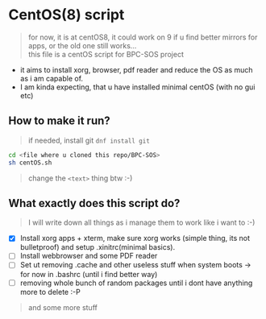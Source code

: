 # CentOS(8) script
> for now, it is at centOS8, it could work on 9 if u find better mirrors for apps, or the old one still works... <br>
> this file is a centOS script for BPC-SOS project
+ it aims to install xorg, browser, pdf reader and reduce the OS as much as i am capable of.
+ I am kinda expecting, that u have installed minimal centOS (with no gui etc)
## How to make it run?
> if needed, install git ``dnf install git``
```bash
cd <file where u cloned this repo/BPC-SOS>
sh centOS.sh 
```
> change the ``<text>`` thing btw :-)
## What exactly does this script do?
> I will write down all things as i manage them to work like i want to :-)
- [x] Install xorg apps + xterm, make sure xorg works (simple thing, its not bulletproof) and setup .xinitrc(minimal basics).
- [ ] Install webbrowser and some PDF reader
- [ ] Set ut removing .cache and other useless stuff when system boots -> for now in .bashrc (until i find better way)
- [ ] removing whole bunch of random packages until i dont have anything more to delete :-P
> and some more stuff